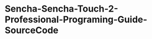 Sencha-Sencha-Touch-2-Professional-Programing-Guide-SourceCode
==============================================================